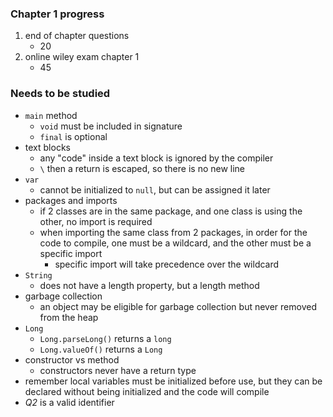 ### Chapter 1 progress

1. end of chapter questions
	- 20
2. online wiley exam chapter 1
	- 45

### Needs to be studied

- `main` method
  - `void` must be included in signature
  - `final` is optional
- text blocks
  - any "code" inside a text block is ignored by the compiler
  - `\` then a return is escaped, so there is no new line
- `var`
  - cannot be initialized to `null`, but can be assigned it later
- packages and imports
	- if 2 classes are in the same package, and one class is using the other, no import is required
  - when importing the same class from 2 packages, in order for the code to compile, one must be a wildcard,
    and the other must be a specific import
    - specific import will take precedence over the wildcard
- `String`
	- does not have a length property, but a length method
- garbage collection
  - an object may be eligible for garbage collection but never removed from the heap
- `Long`
  - `Long.parseLong()` returns a `long`
  - `Long.valueOf()` returns a `Long`
- constructor vs method
  - constructors never have a return type
- remember local variables must be initialized before use, but they can be declared without
    being initialized and the code will compile
- _Q2_ is a valid identifier